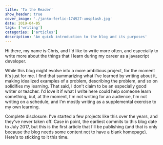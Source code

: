 ```yaml
---
title: 'To the Reader'
show_header: true
cover_image: './janko-ferlic-174927-unsplash.jpg'
date: 2019-04-05
tags: ['writing']
categories: ['articles']
description: 'An quick introduction to the blog and its purposes'
---
```


Hi there, my name is Chris, and I'd like to write more often, and especially to write more about the things that I learn during my career as a javascript developer.

While this blog might evolve into a more ambitious project, for the moment it's just for me. I find that summarizing what I've learned by writing about it, making idealized examples of a problem, describing the problem, and so on solidifies my learning. That said, I don't claim to be an especially good writer or teacher. I'd love it if what I write here could help someone learn something, but, at the moment, I'm not writing for an audience, I'm not writing on a schedule, and I'm mostly writing as a supplemental exercise to my own learning.

Complete disclosure: I've started a few projects like this over the years, and they've never taken off. Case in point, the earliest commits to this blog date to July 2017, but this is the first article that I'll be publishing (and that is only because the blog needs some content not to have a blank homepage). Here's to sticking to it this time. 
